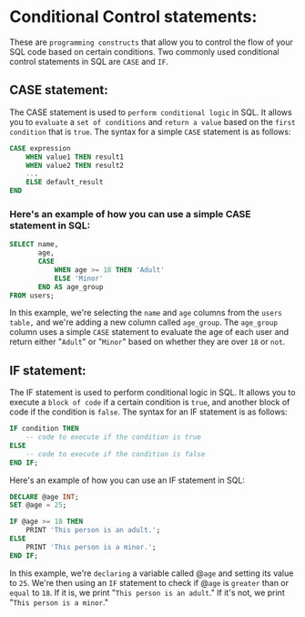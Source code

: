 # Conditional Control statements:

These are `programming constructs` that allow you to control the flow of your SQL code based on certain conditions. Two commonly used conditional control statements in SQL are `CASE` and `IF`.

## CASE statement:
The CASE statement is used to `perform conditional logic` in SQL. It allows you to `evaluate` a `set of conditions` and `return a value` based on the `first condition` that is `true`. The syntax for a simple `CASE` statement is as follows:

```sql
CASE expression
    WHEN value1 THEN result1
    WHEN value2 THEN result2
    ...
    ELSE default_result
END
```
### Here's an example of how you can use a simple CASE statement in SQL:

```sql
SELECT name, 
       age, 
       CASE 
           WHEN age >= 18 THEN 'Adult' 
           ELSE 'Minor' 
       END AS age_group 
FROM users;
```
In this example, we're selecting the `name` and `age` columns from the `users table,` and we're adding a new column called `age_group`. The `age_group` column uses a simple `CASE` statement to evaluate the age of each user and return either "`Adult`" or "`Minor`" based on whether they are over `18` or `not`.

## IF statement:
The IF statement is used to perform conditional logic in SQL. It allows you to execute a `block of code` if a certain condition is `true`, and another block of code if the condition is `false`. The syntax for an IF statement is as follows:

```sql
IF condition THEN
    -- code to execute if the condition is true
ELSE
    -- code to execute if the condition is false
END IF;
```
Here's an example of how you can use an IF statement in SQL:
```sql
DECLARE @age INT;
SET @age = 25;

IF @age >= 18 THEN
    PRINT 'This person is an adult.';
ELSE
    PRINT 'This person is a minor.';
END IF;
```
In this example, we're `declaring` a variable called @`age` and setting its value to `25`. We're then using an `IF` statement to check if @`age` is `greater` than or `equal` to `18`. If it is, we print "`This person is an adult`." If it's not, we print "`This person is a minor`."
